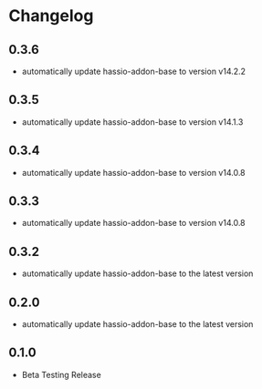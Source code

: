 # Changelog
## 0.3.6
- automatically update hassio-addon-base to version v14.2.2


## 0.3.5
- automatically update hassio-addon-base to version v14.1.3


## 0.3.4
- automatically update hassio-addon-base to version v14.0.8


## 0.3.3
- automatically update hassio-addon-base to version v14.0.8


## 0.3.2
- automatically update hassio-addon-base to the latest version

## 0.2.0
- automatically update hassio-addon-base to the latest version

## 0.1.0
- Beta Testing Release
